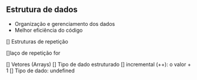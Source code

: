 ## Estrutura de dados
  - Organização e gerenciamento dos dados
  - Melhor eficiência do código


[] Estruturas de repetição

[]laço de repetição for 

[] Vetores (Arrays) 
[] Tipo de dado estruturado 
[] incremental (++): o valor + 1 
[] Tipo de dado: undefined